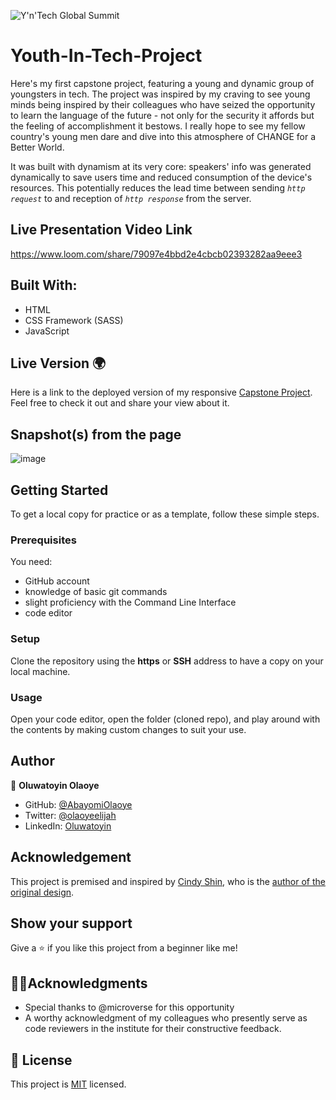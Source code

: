 ![Y'n'Tech Global Summit](https://img.shields.io/badge/Y'n'Tech_Global-Summit-000000?style=for-the-badge&logo=Y'n'Tech&logoColor=white)
# Youth-In-Tech-Project
Here's my first capstone project, featuring a young and dynamic group of youngsters in tech. The project was inspired by my craving to see young minds being inspired by their colleagues who have seized the opportunity to learn the language of the future - not only for the security it affords but the feeling of accomplishment it bestows. I really hope to see my fellow country's young men dare and dive into this atmosphere of CHANGE for a Better World.

It was built with dynamism at its very core: speakers' info was generated dynamically to save users time and reduced consumption of the device's resources. This potentially reduces the lead time between sending _<code>http request</code>_ to and reception of _<code>http response</code>_ from the server.

## Live Presentation Video Link
https://www.loom.com/share/79097e4bbd2e4cbcb02393282aa9eee3

## Built With:

- HTML
- CSS Framework (SASS)
- JavaScript

## Live Version 🌍
Here is a link to the deployed version of my responsive [Capstone Project](https://abayomiolaoye.github.io/Youth-In-Tech-Project/).
Feel free to check it out and share your view about it.

## Snapshot(s) from the page
![image](https://user-images.githubusercontent.com/99715640/207131443-a645a419-333c-4afb-b2ba-80721dad70a9.png)


## Getting Started 

To get a local copy for practice or as a template, follow these simple steps.

### Prerequisites
You need:
- GitHub account
- knowledge of basic git commands
- slight proficiency with the Command Line Interface
- code editor

### Setup
Clone the repository using the **https** or **SSH** address to have a copy on your local machine.

### Usage
Open your code editor, open the folder (cloned repo), and play around with the contents by making custom changes to suit your use.

## Author

👤 **Oluwatoyin Olaoye**

- GitHub: [@AbayomiOlaoye](https://github.com/AbayomiOlaoye)
- Twitter: [@olaoyeelijah](https://twitter.com/olaoyeelijah)
- LinkedIn: [Oluwatoyin](https://linkedin.com/in/oluwatoyinolaoye)

## Acknowledgement 
 This project is premised and inspired by [Cindy Shin](https://www.behance.net/adagio07), who is the [author of the original design](https://www.behance.net/gallery/29845175/CC-Global-Summit-2015).

## Show your support 

Give a ⭐️ if you like this project from a beginner like me!

## 👍🏼Acknowledgments

- Special thanks to @microverse for this opportunity
- A worthy acknowledgment of my colleagues who presently serve as code reviewers in the institute for their constructive feedback.


## 📝 License

This project is [MIT](./LICENSE) licensed.
